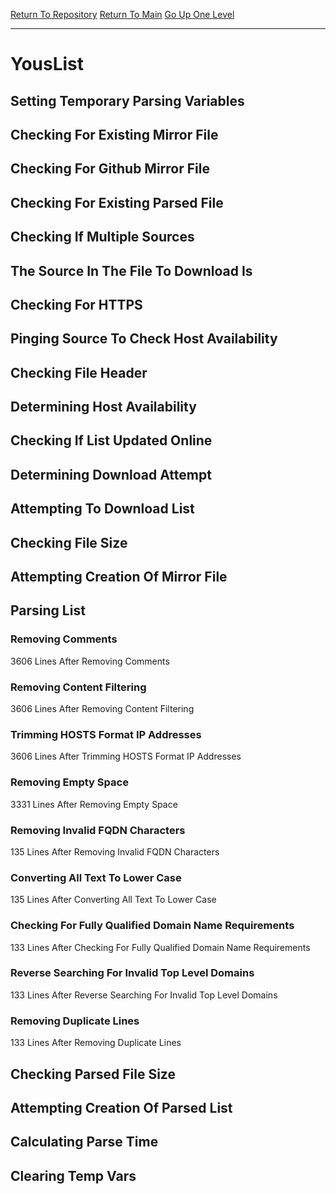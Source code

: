 [Return To Repository](https://github.com/deathbybandaid/piholeparser/)
[Return To Main](https://github.com/deathbybandaid/piholeparser/blob/master/RecentRunLogs/Mainlog.md)
[Go Up One Level](https://github.com/deathbybandaid/piholeparser/blob/master/RecentRunLogs/TopLevelScripts/30-Processing-Blacklists.md)
____________________________________
# YousList
## Setting Temporary Parsing Variables
## Checking For Existing Mirror File
## Checking For Github Mirror File
## Checking For Existing Parsed File
## Checking If Multiple Sources
## The Source In The File To Download Is
## Checking For HTTPS
## Pinging Source To Check Host Availability
## Checking File Header
## Determining Host Availability
## Checking If List Updated Online
## Determining Download Attempt
## Attempting To Download List
## Checking File Size
## Attempting Creation Of Mirror File
## Parsing List
### Removing Comments
3606 Lines After Removing Comments
### Removing Content Filtering
3606 Lines After Removing Content Filtering
### Trimming HOSTS Format IP Addresses
3606 Lines After Trimming HOSTS Format IP Addresses
### Removing Empty Space
3331 Lines After Removing Empty Space
### Removing Invalid FQDN Characters
135 Lines After Removing Invalid FQDN Characters
### Converting All Text To Lower Case
135 Lines After Converting All Text To Lower Case
### Checking For Fully Qualified Domain Name Requirements
133 Lines After Checking For Fully Qualified Domain Name Requirements
### Reverse Searching For Invalid Top Level Domains
133 Lines After Reverse Searching For Invalid Top Level Domains
### Removing Duplicate Lines
133 Lines After Removing Duplicate Lines
## Checking Parsed File Size
## Attempting Creation Of Parsed List
## Calculating Parse Time
## Clearing Temp Vars
